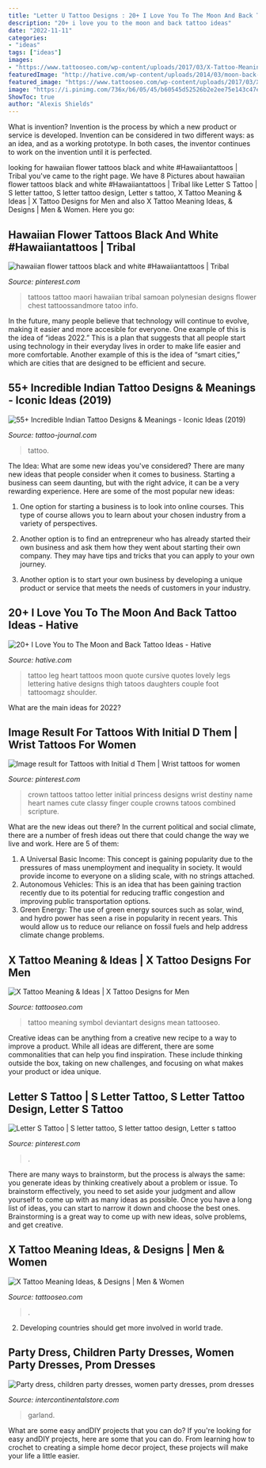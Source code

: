 ```yaml
---
title: "Letter U Tattoo Designs : 20+ I Love You To The Moon And Back Tattoo Ideas"
description: "20+ i love you to the moon and back tattoo ideas"
date: "2022-11-11"
categories:
- "ideas"
tags: ["ideas"]
images:
- "https://www.tattooseo.com/wp-content/uploads/2017/03/X-Tattoo-Meaning-9.jpg"
featuredImage: "http://hative.com/wp-content/uploads/2014/03/moon-back-tattoos/13-heart-and-cursive-lettering-on-leg.jpg"
featured_image: "https://www.tattooseo.com/wp-content/uploads/2017/03/X-Tattoo-Meaning-9.jpg"
image: "https://i.pinimg.com/736x/b6/05/45/b60545d52526b2e2ee75e143c47efa8e.jpg"
ShowToc: true
author: "Alexis Shields"
---
```



What is invention?
Invention is the process by which a new product or service is developed. Invention can be considered in two different ways: as an idea, and as a working prototype. In both cases, the inventor continues to work on the invention until it is perfected.

	

		
looking for hawaiian flower tattoos black and white #Hawaiiantattoos | Tribal you've came to the right page. We have 8 Pictures about hawaiian flower tattoos black and white #Hawaiiantattoos | Tribal like Letter S Tattoo | S letter tattoo, S letter tattoo design, Letter s tattoo, X Tattoo Meaning &amp; Ideas | X Tattoo Designs for Men and also X Tattoo Meaning Ideas, &amp; Designs | Men &amp; Women. Here you go:
		
    
## Hawaiian Flower Tattoos Black And White #Hawaiiantattoos | Tribal

<img loading=lazy src="https://i.pinimg.com/736x/e7/d9/62/e7d962d84268d82e6ca26458b632dcf9.jpg" onerror="this.onerror=null;this.src='https://tse2.mm.bing.net/th?id=OIP.3-V9pSedWf0FU6uejibHkgHaJ3&amp;pid=15.1';" alt="hawaiian flower tattoos black and white #Hawaiiantattoos | Tribal">

_Source: pinterest.com_

>tattoos tattoo maori hawaiian tribal samoan polynesian designs flower chest tattoossandmore tatoo info. 

	

In the future, many people believe that technology will continue to evolve, making it easier and more accesible for everyone. One example of this is the idea of “ideas 2022.” This is a plan that suggests that all people start using technology in their everyday lives in order to make life easier and more comfortable. Another example of this is the idea of “smart cities,” which are cities that are designed to be efficient and secure.

    
## 55+ Incredible Indian Tattoo Designs &amp; Meanings - Iconic Ideas (2019)

<img loading=lazy src="https://tattoo-journal.com/wp-content/uploads/2017/01/Indian-Tattoo-45-650x650.jpg" onerror="this.onerror=null;this.src='https://tse2.mm.bing.net/th?id=OIP.2BE9Cfdp6cJoQ1ZqZgti1AHaHa&amp;pid=15.1';" alt="55+ Incredible Indian Tattoo Designs &amp; Meanings - Iconic Ideas (2019)">

_Source: tattoo-journal.com_

>tattoo. 

	

The Idea: What are some new ideas you've considered?
There are many new ideas that people consider when it comes to business. Starting a business can seem daunting, but with the right advice, it can be a very rewarding experience. Here are some of the most popular new ideas:
1. One option for starting a business is to look into online courses. This type of course allows you to learn about your chosen industry from a variety of perspectives.

2. Another option is to find an entrepreneur who has already started their own business and ask them how they went about starting their own company. They may have tips and tricks that you can apply to your own journey.

3. Another option is to start your own business by developing a unique product or service that meets the needs of customers in your industry.

    
## 20+ I Love You To The Moon And Back Tattoo Ideas - Hative

<img loading=lazy src="http://hative.com/wp-content/uploads/2014/03/moon-back-tattoos/13-heart-and-cursive-lettering-on-leg.jpg" onerror="this.onerror=null;this.src='https://tse4.mm.bing.net/th?id=OIP.Lb70tZsNRXjX49pJ6jRa7wHaJ4&amp;pid=15.1';" alt="20+ I Love You to The Moon and Back Tattoo Ideas - Hative">

_Source: hative.com_

>tattoo leg heart tattoos moon quote cursive quotes lovely legs lettering hative designs thigh tatoos daughters couple foot tattoomagz shoulder. 

	

What are the main ideas for 2022?
 

    
## Image Result For Tattoos With Initial D Them | Wrist Tattoos For Women

<img loading=lazy src="https://i.pinimg.com/736x/b6/05/45/b60545d52526b2e2ee75e143c47efa8e.jpg" onerror="this.onerror=null;this.src='https://tse3.mm.bing.net/th?id=OIP.7-j4iKUPCaVq18l1X6SehQHaJ3&amp;pid=15.1';" alt="Image result for Tattoos with Initial d Them | Wrist tattoos for women">

_Source: pinterest.com_

>crown tattoos tattoo letter initial princess designs wrist destiny name heart names cute classy finger couple crowns tatoos combined scripture. 

	

What are the new ideas out there?
In the current political and social climate, there are a number of fresh ideas out there that could change the way we live and work. Here are 5 of them: 
1. A Universal Basic Income: This concept is gaining popularity due to the pressures of mass unemployment and inequality in society. It would provide income to everyone on a sliding scale, with no strings attached.
2. Autonomous Vehicles: This is an idea that has been gaining traction recently due to its potential for reducing traffic congestion and improving public transportation options.
3. Green Energy: The use of green energy sources such as solar, wind, and hydro power has seen a rise in popularity in recent years. This would allow us to reduce our reliance on fossil fuels and help address climate change problems.

    
## X Tattoo Meaning &amp; Ideas | X Tattoo Designs For Men

<img loading=lazy src="http://www.tattooseo.com/wp-content/uploads/2017/03/X-Tattoo-Meaning-10.jpg" onerror="this.onerror=null;this.src='https://tse2.mm.bing.net/th?id=OIP.2Vya6hfo-YgVqk9rTnY8aQAAAA&amp;pid=15.1';" alt="X Tattoo Meaning &amp; Ideas | X Tattoo Designs for Men">

_Source: tattooseo.com_

>tattoo meaning symbol deviantart designs mean tattooseo. 

	

Creative ideas can be anything from a creative new recipe to a way to improve a product. While all ideas are different, there are some commonalities that can help you find inspiration. These include thinking outside the box, taking on new challenges, and focusing on what makes your product or idea unique.

    
## Letter S Tattoo | S Letter Tattoo, S Letter Tattoo Design, Letter S Tattoo

<img loading=lazy src="https://i.pinimg.com/736x/63/1a/ff/631aff885716e12c1d50b6979d9cd8f9.jpg" onerror="this.onerror=null;this.src='https://tse4.mm.bing.net/th?id=OIP.5mYlVezHrC9zMj_h9ktJiwHaJ3&amp;pid=15.1';" alt="Letter S Tattoo | S letter tattoo, S letter tattoo design, Letter s tattoo">

_Source: pinterest.com_

>. 

	

There are many ways to brainstorm, but the process is always the same: you generate ideas by thinking creatively about a problem or issue. To brainstorm effectively, you need to set aside your judgment and allow yourself to come up with as many ideas as possible. Once you have a long list of ideas, you can start to narrow it down and choose the best ones. Brainstorming is a great way to come up with new ideas, solve problems, and get creative.

    
## X Tattoo Meaning Ideas, &amp; Designs | Men &amp; Women

<img loading=lazy src="https://www.tattooseo.com/wp-content/uploads/2017/03/X-Tattoo-Meaning-9.jpg" onerror="this.onerror=null;this.src='https://tse3.mm.bing.net/th?id=OIP.axsCyr3tbijTi5El4mipwAAAAA&amp;pid=15.1';" alt="X Tattoo Meaning Ideas, &amp; Designs | Men &amp; Women">

_Source: tattooseo.com_

>. 

	

2. Developing countries should get more involved in world trade.

    
## Party Dress, Children Party Dresses, Women Party Dresses, Prom Dresses

<img loading=lazy src="https://ae01.alicdn.com/kf/HTB149XwavvsK1RjSspdq6AZepXa7.jpg" onerror="this.onerror=null;this.src='https://tse3.mm.bing.net/th?id=OIP.okGnqHuU77iWKmmLaSH_RAHaHa&amp;pid=15.1';" alt="Party dress, children party dresses, women party dresses, prom dresses">

_Source: intercontinentalstore.com_

>garland. 

	

What are some easy andDIY projects that you can do?
If you're looking for easy andDIY projects, here are some that you can do. From learning how to crochet to creating a simple home decor project, these projects will make your life a little easier.

